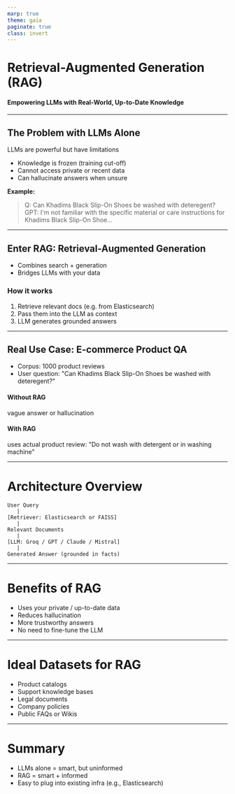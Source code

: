 ```yaml
---
marp: true
theme: gaia
paginate: true
class: invert
---
```


# Retrieval-Augmented Generation (RAG)
#### Empowering LLMs with Real-World, Up-to-Date Knowledge

---

## The Problem with LLMs Alone

LLMs are powerful but have limitations
  - Knowledge is frozen (training cut-off)
  - Cannot access private or recent data
  - Can hallucinate answers when unsure

**Example:**
> Q: Can Khadims Black Slip-On Shoes be washed with deteregent?
> GPT: I'm not familiar with the specific material or care instructions for Khadims Black Slip-On Shoe...

---

##  Enter RAG: Retrieval-Augmented Generation

- Combines search + generation
- Bridges LLMs with your data

### How it works

1. Retrieve relevant docs (e.g. from Elasticsearch)
2. Pass them into the LLM as context
3. LLM generates grounded answers

---
## Real Use Case: E-commerce Product QA

- Corpus: 1000 product reviews
- User question: "Can Khadims Black Slip-On Shoes be washed with deteregent?"

#### Without RAG
vague answer or hallucination

#### With RAG
uses actual product review: "Do not wash with detergent or in washing machine"

---

# Architecture Overview

```
User Query
   |
[Retriever: Elasticsearch or FAISS]
   |
Relevant Documents
   |
[LLM: Groq / GPT / Claude / Mistral]
   |
Generated Answer (grounded in facts)
```

---

# Benefits of RAG

- Uses your private / up-to-date data
- Reduces hallucination
- More trustworthy answers
- No need to fine-tune the LLM

---

# Ideal Datasets for RAG

- Product catalogs
- Support knowledge bases
- Legal documents
- Company policies
- Public FAQs or Wikis

---

# Summary

- LLMs alone = smart, but uninformed
- RAG = smart + informed
- Easy to plug into existing infra (e.g., Elasticsearch)
